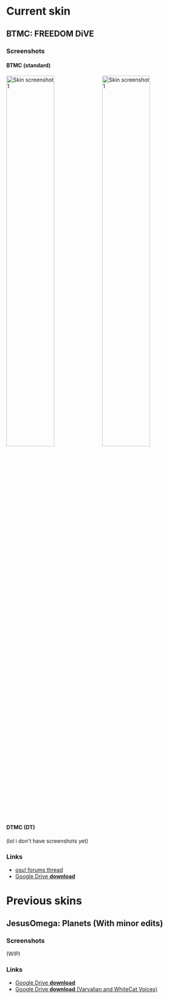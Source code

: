 # Current skin
## BTMC: FREEDOM DiVE
### Screenshots
#### BTMC (standard)
<img src="https://cdn.discordapp.com/attachments/823570034202116136/892980914915803176/yuJMkmuhfHO7iYyUMmcIxb22h1O6DohXWH50Uc6tvK-3Tv0npkHzmngSbeLPfQz0zEavtGCJpObeBpUAh5KFNCosbJzCUsa8WDKo.png" width="50%" title="BTMC: FREEDOM DiVE screenshot 1" alt="Skin screenshot 1"><img src="https://cdn.discordapp.com/attachments/823570034202116136/892980914915803176/yuJMkmuhfHO7iYyUMmcIxb22h1O6DohXWH50Uc6tvK-3Tv0npkHzmngSbeLPfQz0zEavtGCJpObeBpUAh5KFNCosbJzCUsa8WDKo.png" width="50%" title="BTMC: FREEDOM DiVE screenshot 2" alt="Skin screenshot 1">
#### DTMC (DT)
(lol i don't have screenshots yet)
### Links
* [osu! forums thread](https://osu.ppy.sh/community/forums/topics/1293207) 
* [Google Drive **download**](https://drive.google.com/drive/folders/1NytOsVVuJoYG4d57GZcbkggR65EkP6S9?usp=sharing)

# Previous skins
## JesusOmega: Planets (With minor edits)
### Screenshots
(WIP)
### Links
* [Google Drive **download**](https://drive.google.com/file/d/1DJl9BhBlzVQgSHxloTI2LOVPFOPm7GAr/view?usp=sharing)
* [Google Drive **download** (Varvalian and WhiteCat Voices)](https://drive.google.com/file/d/1Zt322Z6qJTgKwoPRx6-275lVxcy3ulj9/view?usp=sharing)
